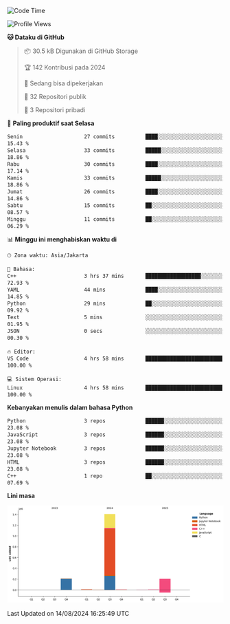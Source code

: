 <!--START_SECTION:waka-->
![Code Time](http://img.shields.io/badge/Code%20Time-6%20hrs%2047%20mins-blue)

![Profile Views](http://img.shields.io/badge/Profil%20dilihat-618-blue)

**🐱 Dataku di GitHub** 

> 📦 30.5 kB Digunakan di GitHub Storage 
 > 
> 🏆 142 Kontribusi pada 2024
 > 
> 💼 Sedang bisa dipekerjakan
 > 
> 📜 32 Repositori publik 
 > 
> 🔑 3 Repositori pribadi 
 > 
📅 **Paling produktif saat Selasa** 

```text
Senin                    27 commits          ████░░░░░░░░░░░░░░░░░░░░░   15.43 % 
Selasa                   33 commits          █████░░░░░░░░░░░░░░░░░░░░   18.86 % 
Rabu                     30 commits          ████░░░░░░░░░░░░░░░░░░░░░   17.14 % 
Kamis                    33 commits          █████░░░░░░░░░░░░░░░░░░░░   18.86 % 
Jumat                    26 commits          ████░░░░░░░░░░░░░░░░░░░░░   14.86 % 
Sabtu                    15 commits          ██░░░░░░░░░░░░░░░░░░░░░░░   08.57 % 
Minggu                   11 commits          ██░░░░░░░░░░░░░░░░░░░░░░░   06.29 % 
```


📊 **Minggu ini menghabiskan waktu di** 

```text
🕑︎ Zona waktu: Asia/Jakarta

💬 Bahasa: 
C++                      3 hrs 37 mins       ██████████████████░░░░░░░   72.93 % 
YAML                     44 mins             ████░░░░░░░░░░░░░░░░░░░░░   14.85 % 
Python                   29 mins             ██░░░░░░░░░░░░░░░░░░░░░░░   09.92 % 
Text                     5 mins              ░░░░░░░░░░░░░░░░░░░░░░░░░   01.95 % 
JSON                     0 secs              ░░░░░░░░░░░░░░░░░░░░░░░░░   00.30 % 

🔥 Editor: 
VS Code                  4 hrs 58 mins       █████████████████████████   100.00 % 

💻 Sistem Operasi: 
Linux                    4 hrs 58 mins       █████████████████████████   100.00 % 
```

**Kebanyakan menulis dalam bahasa Python** 

```text
Python                   3 repos             ██████░░░░░░░░░░░░░░░░░░░   23.08 % 
JavaScript               3 repos             ██████░░░░░░░░░░░░░░░░░░░   23.08 % 
Jupyter Notebook         3 repos             ██████░░░░░░░░░░░░░░░░░░░   23.08 % 
HTML                     3 repos             ██████░░░░░░░░░░░░░░░░░░░   23.08 % 
C++                      1 repo              ██░░░░░░░░░░░░░░░░░░░░░░░   07.69 % 
```



**Lini masa**

![Lines of Code chart](https://raw.githubusercontent.com/yusuf601/yusuf601/main/assets/bar_graph.png)


 Last Updated on 14/08/2024 16:25:49 UTC
<!--END_SECTION:waka-->
